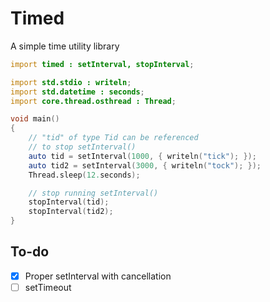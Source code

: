 # Timed

A simple time utility library

```d
import timed : setInterval, stopInterval;

import std.stdio : writeln;
import std.datetime : seconds;
import core.thread.osthread : Thread;

void main()
{
	// "tid" of type Tid can be referenced 
	// to stop setInterval()
	auto tid = setInterval(1000, { writeln("tick"); });
	auto tid2 = setInterval(3000, { writeln("tock"); });
	Thread.sleep(12.seconds);

	// stop running setInterval()
	stopInterval(tid);
	stopInterval(tid2);
}
```
## To-do
* [x] Proper setInterval with cancellation
* [ ] setTimeout